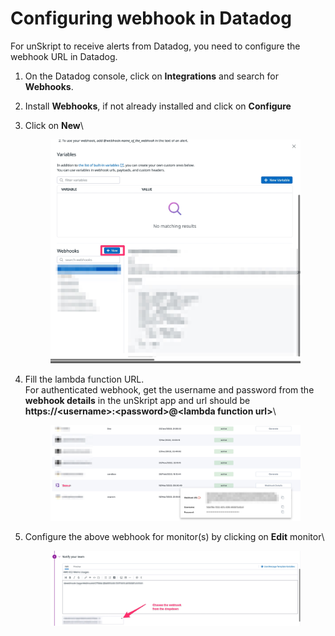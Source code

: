 # Configuring webhook in Datadog

For unSkript to receive alerts from Datadog, you need to configure the webhook URL in Datadog.

1. On the Datadog console, click on **Integrations** and search for **Webhooks**.
2. Install **Webhooks**, if not already installed and click on **Configure**
3.  Click on **New**\


    <figure><img src="../../../.gitbook/assets/new.jpg" alt=""><figcaption></figcaption></figure>
4.  Fill the lambda function URL. \
    For authenticated webhook, get the username and password from the **webhook details** in the unSkript app and url should be\
    **https://\<username>:\<password>@\<lambda function url>**\


    <figure><img src="../../../.gitbook/assets/auth.jpg" alt=""><figcaption></figcaption></figure>
5.  Configure the above webhook for monitor(s) by clicking on **Edit** monitor\


    <figure><img src="../../../.gitbook/assets/chose.jpg" alt=""><figcaption></figcaption></figure>

